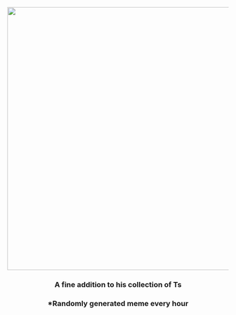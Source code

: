 <p align="center">
        <img src="https://i.redd.it/pye03o6bxin81.jpg" width="600" height="600">
        </p>
        <h3 align="center">A fine addition to his collection of Ts</h3>
        <h3 align="center">*Randomly generated meme every hour</h3>
    